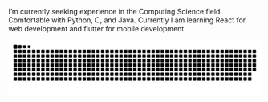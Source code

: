 I’m currently seeking experience in the Computing Science field.
Comfortable with Python, C, and Java. 
Currently I am learning React for web development and flutter for mobile development.

![snake gif](https://raw.githubusercontent.com/LeCitrus/LeCitrus/main/github-contribution-grid-snake.svg)
